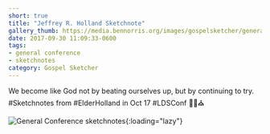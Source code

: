 ```yaml
---
short: true
title: "Jeffrey R. Holland Sketchnote"
gallery_thumb: https://media.bennorris.org/images/gospelsketcher/general-conference/oct-2017/oct-17-1-holland.jpg
date: 2017-09-30 11:09:33-0600
tags:
- general conference
- sketchnotes
category: Gospel Sketcher
---
```


We become like God not by beating ourselves up, but by continuing to try. #Sketchnotes from #ElderHolland in Oct 17 #LDSConf ✍🏼⛪️

![General Conference sketchnotes](https://media.bennorris.org/images/gospelsketcher/general-conference/oct-2017/oct-17-1-holland.jpg){:loading="lazy"}

